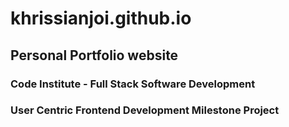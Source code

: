 # khrissianjoi.github.io

## Personal Portfolio website

### Code Institute - Full Stack Software Development
### User Centric Frontend Development Milestone Project
